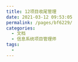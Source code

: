 ```yaml
---
title: 12项目收尾管理
date: 2021-03-12 09:53:05
permalink: /pages/bf6229/
categories:
  - 文档
  - 信息系统项目管理师
tags:
  - 
---
```

